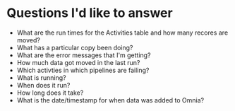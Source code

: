 # Questions I'd like to answer

* What are the run times for the Activities table and how many recores are moved?
* What has a particular copy been doing?
* What are the error messages that I'm getting?
* How much data got moved in the last run?
* Which activties in which pipelines are failing?
* What is running?
* When does it run?
* How long does it take?
* What is the date/timestamp for when data was added to Omnia?
